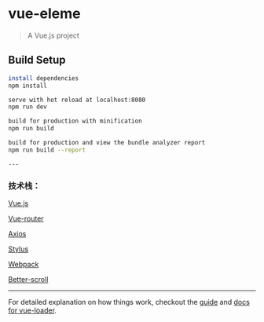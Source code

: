 # vue-eleme

> A Vue.js project

## Build Setup

``` bash
install dependencies
npm install

serve with hot reload at localhost:8080
npm run dev

build for production with minification
npm run build

build for production and view the bundle analyzer report
npm run build --report

---  
```

### 技术栈：


[Vue.js](https://cn.vuejs.org/)

[Vue-router](https://router.vuejs.org/zh-cn/)

[Axios](https://github.com/mzabriskie/axios)

[Stylus](https://www.npmjs.com/package/stylus)

[Webpack](https://webpack.js.org/)

[Better-scroll](https://github.com/ustbhuangyi/better-scroll)

---

For detailed explanation on how things work, checkout the [guide](http://vuejs-templates.github.io/webpack/) and [docs for vue-loader](http://vuejs.github.io/vue-loader).
